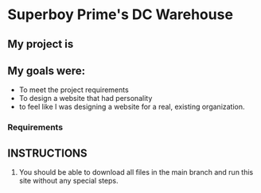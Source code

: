 # Superboy Prime's DC Warehouse
## My project is  
## My goals were: 
- To meet the project requirements  
- To design a website that had personality 
- to feel like I was designing a website for a real, existing organization. 

### Requirements

## INSTRUCTIONS
1. You should be able to download all files in the main branch and run this site without any special steps.
